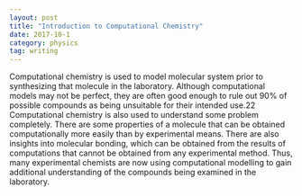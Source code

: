 ```yaml
---
layout: post
title: "Introduction to Computational Chemistry"
date: 2017-10-1
category: physics 
tag: writing
---
```


Computational chemistry is used to model molecular system prior to synthesizing that molecule in the laboratory. Although computational models may not be perfect, they are often good enough to rule out 90% of possible compounds as being unsuitable for their intended use.22 Computational chemistry is also used to understand some problem completely. There are some properties of a molecule that can be obtained computationally more easily than by experimental means. There are also insights into molecular bonding, which can be obtained from the results of computations that cannot be obtained from any experimental method. Thus, many experimental chemists are now using computational modelling to gain additional understanding of the compounds being examined in the laboratory.
